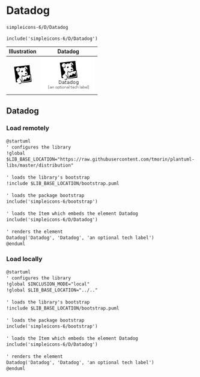 # Datadog


```text
simpleicons-6/D/Datadog
```

```text
include('simpleicons-6/D/Datadog')
```



| Illustration | Datadog |
| :---: | :---: |
| ![illustration for Illustration](../../simpleicons-6/D/Datadog.png) | ![illustration for Datadog](../../simpleicons-6/D/Datadog.Local.png) |




## Datadog

### Load remotely
```plantuml
@startuml
' configures the library
!global $LIB_BASE_LOCATION="https://raw.githubusercontent.com/tmorin/plantuml-libs/master/distribution"

' loads the library's bootstrap
!include $LIB_BASE_LOCATION/bootstrap.puml

' loads the package bootstrap
include('simpleicons-6/bootstrap')

' loads the Item which embeds the element Datadog
include('simpleicons-6/D/Datadog')

' renders the element
Datadog('Datadog', 'Datadog', 'an optional tech label')
@enduml
```

### Load locally
```plantuml
@startuml
' configures the library
!global $INCLUSION_MODE="local"
!global $LIB_BASE_LOCATION="../.."

' loads the library's bootstrap
!include $LIB_BASE_LOCATION/bootstrap.puml

' loads the package bootstrap
include('simpleicons-6/bootstrap')

' loads the Item which embeds the element Datadog
include('simpleicons-6/D/Datadog')

' renders the element
Datadog('Datadog', 'Datadog', 'an optional tech label')
@enduml
```

